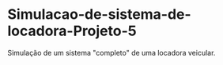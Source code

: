 # Simulacao-de-sistema-de-locadora-Projeto-5
Simulação de um sistema "completo" de uma locadora veicular.
